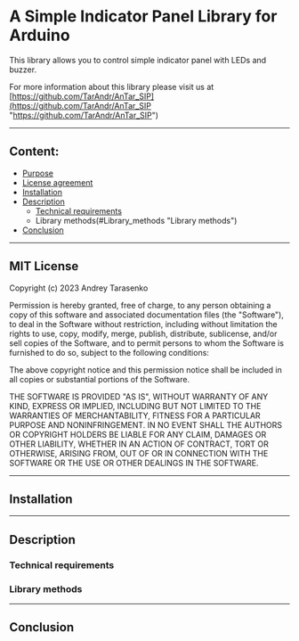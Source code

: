 # A Simple Indicator Panel Library for Arduino

This library allows you to control simple indicator panel with LEDs and buzzer. 

For more information about this library please visit us at
[https://github.com/TarAndr/AnTar_SIP](https://github.com/TarAndr/AnTar_SIP "https://github.com/TarAndr/AnTar_SIP")

------------


## Content:
- [Purpose](#A_Simple_Indicator_Panel_Library_for_Arduino "Purpose")
- [License agreement](#MIT_License "License agreement")
- [Installation](#Installation "Installation")
- [Description](#Description "Description")
	- [Technical requirements](#Technical_requirements "Technical requirements")
	- Library methods(#Library_methods "Library methods")
- [Conclusion](#Conclusion "Conclusion")


------------


## MIT License

Copyright (c) 2023 Andrey Tarasenko

Permission is hereby granted, free of charge, to any person obtaining a copy
of this software and associated documentation files (the "Software"), to deal
in the Software without restriction, including without limitation the rights
to use, copy, modify, merge, publish, distribute, sublicense, and/or sell
copies of the Software, and to permit persons to whom the Software is
furnished to do so, subject to the following conditions:

The above copyright notice and this permission notice shall be included in all
copies or substantial portions of the Software.

THE SOFTWARE IS PROVIDED "AS IS", WITHOUT WARRANTY OF ANY KIND, EXPRESS OR
IMPLIED, INCLUDING BUT NOT LIMITED TO THE WARRANTIES OF MERCHANTABILITY,
FITNESS FOR A PARTICULAR PURPOSE AND NONINFRINGEMENT. IN NO EVENT SHALL THE
AUTHORS OR COPYRIGHT HOLDERS BE LIABLE FOR ANY CLAIM, DAMAGES OR OTHER
LIABILITY, WHETHER IN AN ACTION OF CONTRACT, TORT OR OTHERWISE, ARISING FROM,
OUT OF OR IN CONNECTION WITH THE SOFTWARE OR THE USE OR OTHER DEALINGS IN THE
SOFTWARE.

------------


## Installation


------------


## Description


### Technical requirements


### Library methods


------------


## Conclusion



